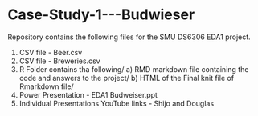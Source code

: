# Case-Study-1---Budwieser  

Repository contains the following files for the SMU DS6306 EDA1 project.
1) CSV file - Beer.csv
2) CSV file - Breweries.csv
3) R Folder contains tha following/
    a) RMD markdown file containing the code and answers to the project/
    b) HTML of the Final knit file of Rmarkdown file/
5) Power Presentation - EDA1 Budweiser.ppt
6) Individual Presentations YouTube links - Shijo and Douglas
